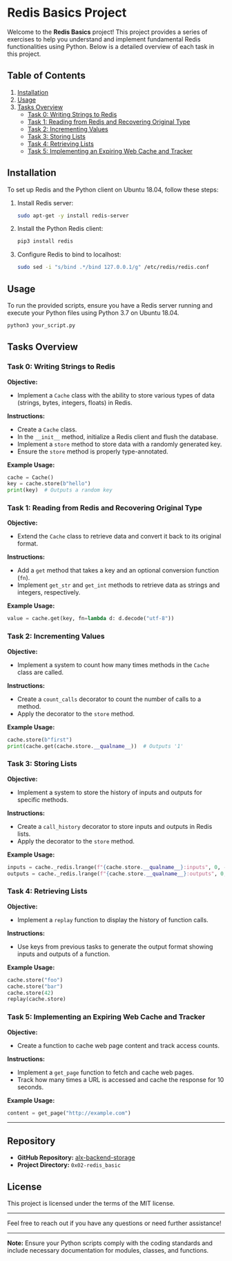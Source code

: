 # Redis Basics Project

Welcome to the **Redis Basics** project! This project provides a series of exercises to help you understand and implement fundamental Redis functionalities using Python. Below is a detailed overview of each task in this project.

## Table of Contents

1. [Installation](#installation)
2. [Usage](#usage)
3. [Tasks Overview](#tasks-overview)
   - [Task 0: Writing Strings to Redis](#task-0-writing-strings-to-redis)
   - [Task 1: Reading from Redis and Recovering Original Type](#task-1-reading-from-redis-and-recovering-original-type)
   - [Task 2: Incrementing Values](#task-2-incrementing-values)
   - [Task 3: Storing Lists](#task-3-storing-lists)
   - [Task 4: Retrieving Lists](#task-4-retrieving-lists)
   - [Task 5: Implementing an Expiring Web Cache and Tracker](#task-5-implementing-an-expiring-web-cache-and-tracker)

## Installation

To set up Redis and the Python client on Ubuntu 18.04, follow these steps:

1. Install Redis server:
    ```bash
    sudo apt-get -y install redis-server
    ```

2. Install the Python Redis client:
    ```bash
    pip3 install redis
    ```

3. Configure Redis to bind to localhost:
    ```bash
    sudo sed -i "s/bind .*/bind 127.0.0.1/g" /etc/redis/redis.conf
    ```

## Usage

To run the provided scripts, ensure you have a Redis server running and execute your Python files using Python 3.7 on Ubuntu 18.04.

```bash
python3 your_script.py
```

## Tasks Overview

### Task 0: Writing Strings to Redis

**Objective:**
- Implement a `Cache` class with the ability to store various types of data (strings, bytes, integers, floats) in Redis.

**Instructions:**
- Create a `Cache` class.
- In the `__init__` method, initialize a Redis client and flush the database.
- Implement a `store` method to store data with a randomly generated key.
- Ensure the `store` method is properly type-annotated.

**Example Usage:**
```python
cache = Cache()
key = cache.store(b"hello")
print(key)  # Outputs a random key
```

### Task 1: Reading from Redis and Recovering Original Type

**Objective:**
- Extend the `Cache` class to retrieve data and convert it back to its original format.

**Instructions:**
- Add a `get` method that takes a key and an optional conversion function (`fn`).
- Implement `get_str` and `get_int` methods to retrieve data as strings and integers, respectively.

**Example Usage:**
```python
value = cache.get(key, fn=lambda d: d.decode("utf-8"))
```

### Task 2: Incrementing Values

**Objective:**
- Implement a system to count how many times methods in the `Cache` class are called.

**Instructions:**
- Create a `count_calls` decorator to count the number of calls to a method.
- Apply the decorator to the `store` method.

**Example Usage:**
```python
cache.store(b"first")
print(cache.get(cache.store.__qualname__))  # Outputs '1'
```

### Task 3: Storing Lists

**Objective:**
- Implement a system to store the history of inputs and outputs for specific methods.

**Instructions:**
- Create a `call_history` decorator to store inputs and outputs in Redis lists.
- Apply the decorator to the `store` method.

**Example Usage:**
```python
inputs = cache._redis.lrange(f"{cache.store.__qualname__}:inputs", 0, -1)
outputs = cache._redis.lrange(f"{cache.store.__qualname__}:outputs", 0, -1)
```

### Task 4: Retrieving Lists

**Objective:**
- Implement a `replay` function to display the history of function calls.

**Instructions:**
- Use keys from previous tasks to generate the output format showing inputs and outputs of a function.

**Example Usage:**
```python
cache.store("foo")
cache.store("bar")
cache.store(42)
replay(cache.store)
```

### Task 5: Implementing an Expiring Web Cache and Tracker

**Objective:**
- Create a function to cache web page content and track access counts.

**Instructions:**
- Implement a `get_page` function to fetch and cache web pages.
- Track how many times a URL is accessed and cache the response for 10 seconds.

**Example Usage:**
```python
content = get_page("http://example.com")
```

---

## Repository

- **GitHub Repository:** [alx-backend-storage](https://github.com/paschalugwu/alx-backend-storage)
- **Project Directory:** `0x02-redis_basic`

## License

This project is licensed under the terms of the MIT license.

---

Feel free to reach out if you have any questions or need further assistance!

---

**Note:** Ensure your Python scripts comply with the coding standards and include necessary documentation for modules, classes, and functions.
